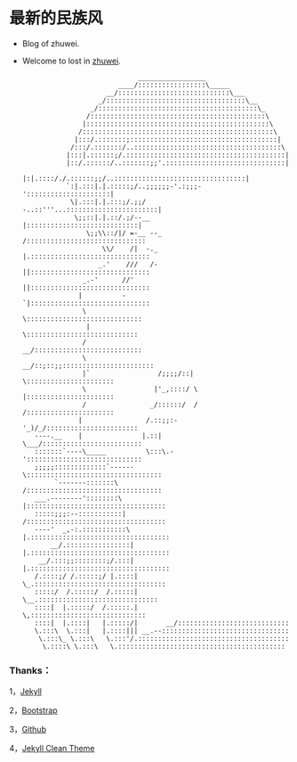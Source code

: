 最新的民族风
=====

- Blog of zhuwei.
- Welcome to lost in [zhuwei](http://wei_supreme.github.io/).

                                   _________________
                              ____/:::::::::::::::::\_____
                           __/::::::::::::::::::::::::::::\___
                         _/:::::::::::::::::::::::::::::::::::\__
                       _/::::::::::::::::::::::::::::::::::::::::\_
                      /::::::::::::::::::::::::::::::::::::::::::::\
                     |::::::::::::::::::::::::::::::::::::::::::::::\
                    /::::::::::::::::::::::::::::::::::::::::::::::::\
                   |:::/.:::::::;:::::::::::::::::::::::::::::::::::::|
                  /:::/.:::::::/..:::::::::::::::::::::::::::::::::::::\
                 |:::|.::::::;/.::::::::::::::::::::::::::::::::::::::::|
                 |::/.::::::/..:::::::;;'.::::::::::::::::::::::::::::::|
                 |:|.::::/./.::::::;;/..:::::::::::::::::::::::::::::::::|
                 `:|.:::|.|.:::::;/..;;;;;;-'.:;;;-':::::::::::::::::::::|
                  \|.:::|.|.:::;/.;;/  -..::'''...:::::::::::::::::::::::|
                   \;;::|.|.::/.;/--__      |::::::::::::::::::::::::::::|
                      \;;\\::/|/ =-__ --_  /::::::::::::::::::::::::::::::
                          \\/    /|  -._  |.::::::::::::::::::::::::::::::
                         _.'    ///   /-  ||::::::::::::::::::::::::::::::
                     _.-'      //'        ||::::::::::::::::::::::::::::::
                    |          -          `|::::::::::::::::::::::::::::::
                     \                      \:::::::::::::::::::::::::::::
                      |                      \::::::::::::::::::::::::::::
                     /                      __/:::::::::::::::::::::::::::
                     \                   __/::;::;;:::::::::::::::::::::::
                     |`                 /;;;;/::|  \::::::::::::::::::::::
                     \                 |'_,::::/ \ |::::::::::::::::::::::
                     /                _/::::::/  / /::::::::::::::::::::::
                    |                /.::;;:-'_)/_/:::::::::::::::::::::::
         ----.__    |               |.::|   \___/:::::::::::::::::::::::::
         :::::::`----\_____          \:::\.-':::::::::::::::::::::::::::::
         ;;;;;:::::::::::::`------     \::::::::::::::::::::::::::::::::::
              `-------:::::::\         /::::::::::::::::::::::::::::::::::
         ___.--------'::::::::\       |:::::::::::::::::::::::::::::::::::
         :::::;;;:--:::::::::::|      /:::::::::::::::::::::::::::::::::::
         ----'  _,-:.:::::::::::\    |.:::::::::::::::::::::::::::::::::::
             __/.::::::::::::::::|   |.:::::::::::::::::::::::::::::::::::
          __/.:::;;::::::::;/.:::|   |.:::::::::::::::::::::::::::::::::::
         /.::::;/ /.:::::;/ |.::::|   \_.:::::::::::::::::::::::::::::::::
         :::::/  /.:::::/  /.:::::|     \__.::::::::::::::::::::::::::::::
         ::::|  |.:::::/  /.:::::.|        \,:::::::::::::::::::::::::::::
         ::::|  |.::::|   |.:::::/|       __/::::::::::::::::::::::::::::
         \.:::\  \.:::|   |.::::||| __.--::::::::::::::::::::::::::::::::
          \.:::\_ \.:::\   \.:::'/.::::::::::::::::::::::::::::::::::::::
           \.::::\ \.:::\   \.::::::::::::::::::::::::::::::::::::::::::    


### Thanks：

1，[Jekyll][jekyll-url]

2，[Bootstrap][bootstrap-url]

3，[Github][github-url]

4，[Jekyll Clean Theme][Jekyll-Clean-Theme-url]

<!-- 文章插图和超链接 -->
[jekyll-url]: http://jekyllrb.com/
[bootstrap-url]: http://getbootstrap.com/
[github-url]: https://github.com/
[Jekyll-Clean-Theme-url]: https://github.com/scotte/jekyll-clean
